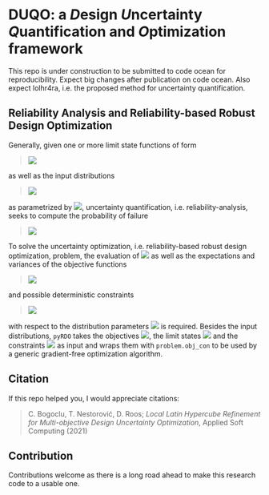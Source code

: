 # DUQO: a *D*esign *U*ncertainty *Q*uantification and *O*ptimization framework
This repo is under construction to be submitted to code ocean for reproducibility. Expect big changes after
publication on code ocean. Also expect lolhr4ra, i.e. the proposed method for uncertainty quantification.

## Reliability Analysis and Reliability-based Robust Design Optimization
Generally, given one or more limit state functions of form
> <img src="https://render.githubusercontent.com/render/math?math=%5Ccolor%7Bred%7D%20g(%5Cmathbf%7Bx%7D)%3A%20%5Cmathbb%7BR%7D%5En%20%5Crightarrow%20%5Cmathbb%7BR%7D">
as well as  the input distributions 
> <img src="https://render.githubusercontent.com/render/math?math=%5Ccolor%7Bred%7D%20%5Cmathbf%7BX%7D%20%5Csim%20F_%7B%5Cmathbf%7BX%7D%7D(%5Ccdot%2C%20%5Cboldsymbol%7B%5Ctheta%7D_%7B%5Cmathbf%7BX%7D%7D)">
as parametrized by <img src="https://render.githubusercontent.com/render/math?math=%5Ccolor%7Bred%7D%20%5Cboldsymbol%7B%5Ctheta%7D_%7B%5Cmathbf%7BX%7D%7D">, 
uncertainty quantification, i.e. reliability-analysis, seeks to compute the probability of failure
> <img src="https://render.githubusercontent.com/render/math?math=%5Ccolor%7Bred%7D%20P(%5Cmathcal%7BF%7D)%20%3D%20P(g(%5Cmathbf%7BX%7D)%20%3C%200)">

To solve the uncertainty optimization, i.e. reliability-based robust design optimization, problem, the evaluation of <img src="https://render.githubusercontent.com/render/math?math=%5Ccolor%7Bred%7D%20P(%5Cmathcal%7BF%7D)">
as well as the expectations and variances of the objective functions 
> <img src="https://render.githubusercontent.com/render/math?math=%5Ccolor%7Bred%7D%20f(%5Cmathbf%7Bx%7D)%3A%20%5Cmathbb%7BR%7D%5En%20%5Crightarrow%20%5Cmathbb%7BR%7D">
and possible deterministic constraints
> <img src="https://render.githubusercontent.com/render/math?math=%5Ccolor%7Bred%7D%20c(%5Cmathbf%7Bx%7D)%3A%20%5Cmathbb%7BR%7D%5En%20%5Crightarrow%20%5Cmathbb%7BR%7D">
with respect to the distribution parameters <img src="https://render.githubusercontent.com/render/math?math=%5Ccolor%7Bred%7D%20%5Ctheta_%7B%5Cmathbf%7BX%7D%7D">
is required. Besides the input distributions, `pyRDO` takes the objectives <img src="https://render.githubusercontent.com/render/math?math=%5Ccolor%7Bred%7D%20f_i(%5Ccdot)">,
the limit states <img src="https://render.githubusercontent.com/render/math?math=%5Ccolor%7Bred%7D%20g_j(%5Ccdot)"> and the constraints 
<img src="https://render.githubusercontent.com/render/math?math=%5Ccolor%7Bred%7D%20c_k(%5Ccdot)">
as input and wraps them with `problem.obj_con` to be used by a generic gradient-free optimization algorithm.

## Citation
If this repo helped you, I would appreciate citations:

> C. Bogoclu, T. Nestorović, D. Roos; *Local Latin Hypercube Refinement for Multi-objective Design Uncertainty Optimization*,
Applied Soft Computing (2021)

## Contribution
Contributions welcome as there is a long road ahead to make this research code to a usable one.

